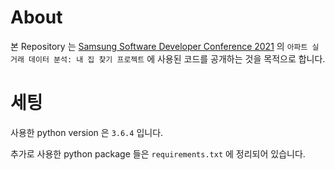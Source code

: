 # About

본 Repository 는 [Samsung Software Developer Conference 2021](https://www.soscon.net/) 의 `아파트 실거래 데이터 분석: 내 집 찾기 프로젝트` 에 사용된 코드를 공개하는 것을 목적으로 합니다.

# 세팅

사용한 python version 은 `3.6.4` 입니다.

추가로 사용한 python package 들은 `requirements.txt` 에 정리되어 있습니다.
